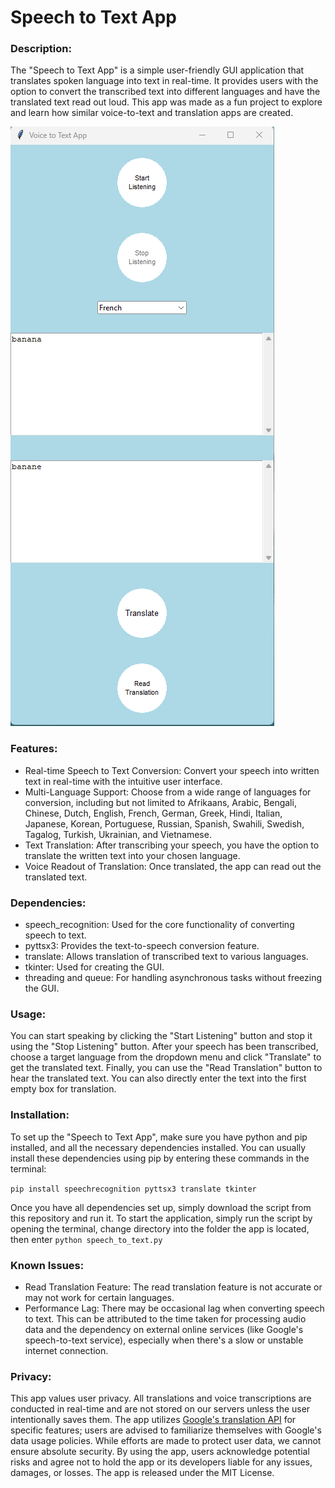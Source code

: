 # Speech to Text App

### Description:

The "Speech to Text App" is a simple user-friendly GUI application that translates spoken language into text in real-time. It provides users with the option to convert the transcribed text into different languages and have the translated text read out loud. This app was made as a fun project to explore and learn how similar voice-to-text and translation apps are created.

![voice to text app snapshot](speech_to_text_screenshot.png)

### Features:

- Real-time Speech to Text Conversion: Convert your speech into written text in real-time with the intuitive user interface.
- Multi-Language Support: Choose from a wide range of languages for conversion, including but not limited to Afrikaans, Arabic, Bengali, Chinese, Dutch, English, French, German, Greek, Hindi, Italian, Japanese, Korean, Portuguese, Russian, Spanish, Swahili, Swedish, Tagalog, Turkish, Ukrainian, and Vietnamese.
- Text Translation: After transcribing your speech, you have the option to translate the written text into your chosen language.
- Voice Readout of Translation: Once translated, the app can read out the translated text.

### Dependencies:

- speech_recognition: Used for the core functionality of converting speech to text.
- pyttsx3: Provides the text-to-speech conversion feature.
- translate: Allows translation of transcribed text to various languages.
- tkinter: Used for creating the GUI.
- threading and queue: For handling asynchronous tasks without freezing the GUI.

### Usage:

You can start speaking by clicking the "Start Listening" button and stop it using the "Stop Listening" button. After your speech has been transcribed, choose a target language from the dropdown menu and click "Translate" to get the translated text. Finally, you can use the "Read Translation" button to hear the translated text. You can also directly enter the text into the first empty box for translation.

### Installation:

To set up the "Speech to Text App", make sure you have python and pip installed, and all the necessary dependencies installed. You can usually install these dependencies using pip by entering these commands in the terminal:

`pip install speechrecognition pyttsx3 translate tkinter`

Once you have all dependencies set up, simply download the script from this repository and run it. To start the application, simply run the script by opening the terminal, change directory into the folder the app is located, then enter `python speech_to_text.py`

### Known Issues:

- Read Translation Feature: The read translation feature is not accurate or may not work for certain languages.
- Performance Lag: There may be occasional lag when converting speech to text. This can be attributed to the time taken for processing audio data and the dependency on external online services (like Google's speech-to-text service), especially when there's a slow or unstable internet connection.

### Privacy:

This app values user privacy. All translations and voice transcriptions are conducted in real-time and are not stored on our servers unless the user intentionally saves them. The app utilizes [Google's translation API](https://cloud.google.com/translate/data-usage) for specific features; users are advised to familiarize themselves with Google's data usage policies. While efforts are made to protect user data, we cannot ensure absolute security. By using the app, users acknowledge potential risks and agree not to hold the app or its developers liable for any issues, damages, or losses. The app is released under the MIT License.
